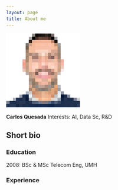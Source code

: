 ```yaml
---
layout: page
title: About me
---
```


![](/img/me.png)

**Carlos Quesada**
Interests: AI, Data Sc, R&D

## Short bio

### Education
2008: BSc & MSc Telecom Eng, UMH

### Experience

